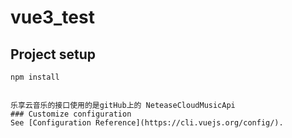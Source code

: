 <!--
 * @Date: 2022-10-27 21:16:28
 * @LastEditors: 顾森
 * @LastEditTime: 2022-10-27 21:17:30
 * @FilePath: \undefinedc:\Users\Administrator\Desktop\studyCode\wechat-test\README.md
-->
# vue3_test

## Project setup
```
npm install
```
```

乐享云音乐的接口使用的是gitHub上的 NeteaseCloudMusicApi
### Customize configuration
See [Configuration Reference](https://cli.vuejs.org/config/).
